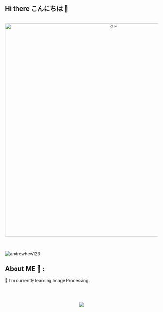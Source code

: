 ## Hi there こんにちは 👋
</br>
<div align="center">
<img hight="300" width="700" alt="GIF" align="center" src="https://github.com/SuMMeRNeVeRLoSe/SuMMeRNeVeRLoSe/blob/main/gif/rimuru-demon.gif">
</div>
</br>
</br>
<p align="left"> <img src="https://komarev.com/ghpvc/?username=&label=Profile%20views&color=0e75b6&style=flat" alt="andrewhew123" /> </p>


## About ME 💬 :
🌱 I’m currently learning Image Processing.

</br>
</br>
<p align="center" > 
<img  src="https://github-readme-stats.vercel.app/api?username=SuMMeRNeVeRLoSe&&show_icons=true&theme=radical"/>
</p>
  <!--
**SuMMeRNeVeRLoSe/SuMMeRNeVeRLoSe** is a ✨ _special_ ✨ repository because its `README.md` (this file) appears on your GitHub profile.

Here are some ideas to get you started:

- 🔭 I’m currently working on ...
- 🌱 I’m currently learning ...
- 👯 I’m looking to collaborate on ...
- 🤔 I’m looking for help with ...
- 💬 Ask me about ...
- 📫 How to reach me: ...
- 😄 Pronouns: ...
- ⚡ Fun fact: ...
-->
